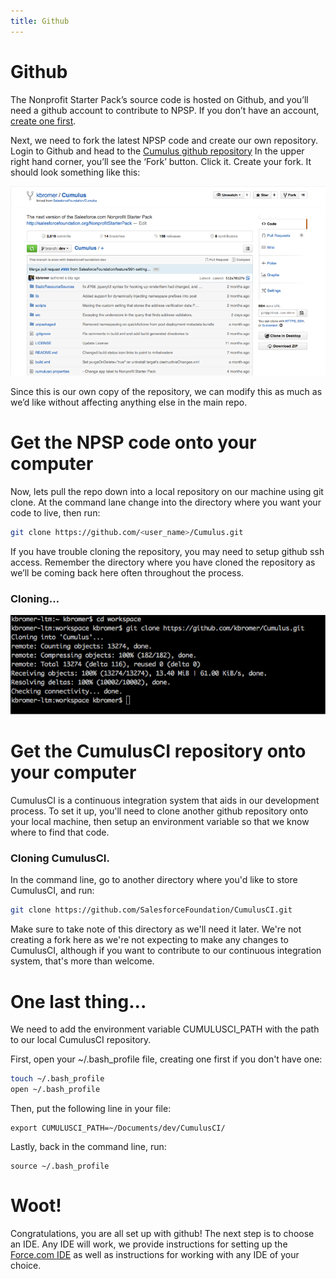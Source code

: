 ```yaml
---
title: Github
---
```

# Github
The Nonprofit Starter Pack’s source code is hosted on Github, and you’ll need a github account to contribute to NPSP. If you don’t have an account, [create one first](https://github.com/join).

Next, we need to fork the latest NPSP code and create our own repository.  Login to Github and head to the [Cumulus github repository](https://github.com/SalesforceFoundation/Cumulus) In the upper right hand corner, you’ll see the ‘Fork’ button.  Click it.   Create your fork.  It should look something like this:

![Forking the Cumulus Repository](img/npsp-fork-example.png)

Since this is our own copy of the repository, we can modify this as much as we’d like without affecting anything else in the main repo.

# Get the NPSP code onto your computer

Now, lets pull the repo down into a local repository on our machine using git clone.  At the command lane change into the directory where you want your code to live, then run:
```sh
git clone https://github.com/<user_name>/Cumulus.git
```
If you have trouble cloning the repository, you may need to setup github ssh access. Remember the directory where you have cloned the repository as we’ll be coming back here often throughout the process.

### Cloning…

![using git clone](img/git-clone-example.png)

# Get the CumulusCI repository onto your computer

CumulusCI is a continuous integration system that aids in our development process. To set it up, you'll need to clone another github repository onto your local machine, then setup an environment variable so that we know where to find that code.

### Cloning CumulusCI.

In the command line, go to another directory where you'd like to store CumulusCI, and run:
```sh
git clone https://github.com/SalesforceFoundation/CumulusCI.git
```

Make sure to take note of this directory as we'll need it later. We're not creating a fork here as we're not expecting to make any changes to CumulusCI, although if you want to contribute to our continuous integration system, that's more than welcome.

# One last thing...

We need to add the environment variable CUMULUSCI_PATH with the path to our local CumulusCI repository.

First, open your ~/.bash_profile file, creating one first if you don't have one:
```sh
touch ~/.bash_profile
open ~/.bash_profile
```
Then, put the following line in your file:
```
export CUMULUSCI_PATH=~/Documents/dev/CumulusCI/
```
Lastly, back in the command line, run:
```
source ~/.bash_profile
```

# Woot!

Congratulations, you are all set up with github! The next step is to choose an IDE. Any IDE will work, we provide instructions for setting up the [Force.com IDE](https://developer.salesforce.com/page/Force.com_IDE) as well as instructions for working with any IDE of your choice.
